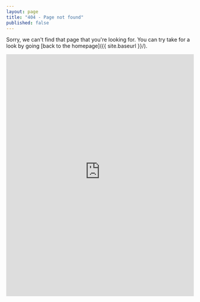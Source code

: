 ```yaml
---
layout: page
title: "404 - Page not found"
published: false
---
```


Sorry, we can't find that page that you're looking for. You can try take for a look by going [back to the homepage]({{ site.baseurl }}/).

<iframe src="http://notfound-static.fwebservices.be/404/index.html?&amp;key=c2ae37ac6e9a428baa424d4408ba36e2" width="100%" height="650" frameborder="0"></iframe>